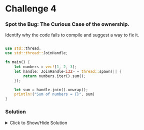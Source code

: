 # Challenge 4

### Spot the Bug: The Curious Case of the ownership.

Identify why the code fails to compile and suggest a way to fix it.

```rust

use std::thread;
use std::thread::JoinHandle;

fn main() {
    let numbers = vec![1, 2, 3];
    let handle: JoinHandle<i32> = thread::spawn(|| {
        return numbers.iter().sum();
    });

    let sum = handle.join().unwrap();
    println!("Sum of numbers = {}", sum)
}

```

### Solution

<details>

<summary>Click to Show/Hide Solution</summary>

</details>